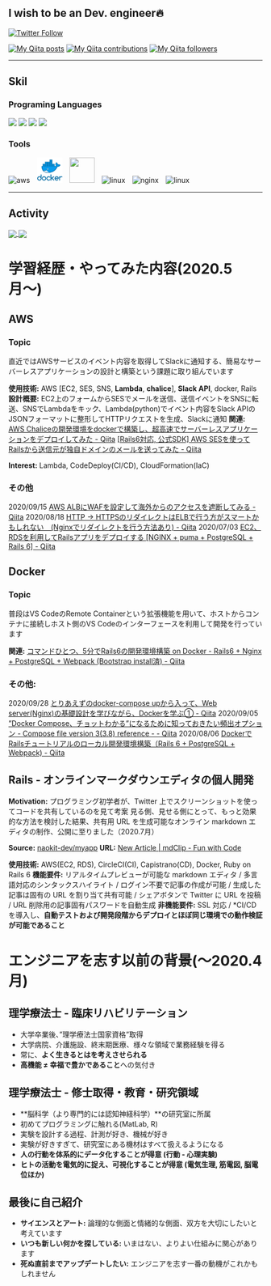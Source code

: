 ## I wish to be an Dev. engineer:fire:

<a href="https://twitter.com/Naokit_dev">
<img alt="Twitter Follow" src="https://img.shields.io/twitter/follow/Naokit_dev?color=%231DA1F2&label=%40Naokit_dev&logo=Twitter&style=for-the-badge">
</a>

[![My Qiita posts](https://qiita-badge.apiapi.app/s/naokit-dev/posts.svg)](http://qiita.com/naokit-dev)
[![My Qiita contributions](https://qiita-badge.apiapi.app/s/naokit-dev/contributions.svg)](http://qiita.com/naokit-dev)
[![My Qiita followers](https://qiita-badge.apiapi.app/s/naokit-dev/followers.svg)](http://qiita.com/naokit-dev)

----

## Skil

### Programing Languages
<img src="https://img.shields.io/badge/ruby-%23CC342D.svg?&style=for-the-badge&logo=ruby&logoColor=white"> <img src="https://img.shields.io/badge/rails%20-%23CC0000.svg?&style=for-the-badge&logo=ruby-on-rails&logoColor=white"> <img src="https://img.shields.io/badge/html5%20-%23E34F26.svg?&style=for-the-badge&logo=html5&logoColor=white"> <img src="https://img.shields.io/badge/css3%20-%231572B6.svg?&style=for-the-badge&logo=css3&logoColor=white">

### Tools
<img src="https://devicons.github.io/devicon/devicon.git/icons/amazonwebservices/amazonwebservices-original-wordmark.svg" alt="aws" width="50" height="50"/>　<img height="50" width="50" src="https://raw.githubusercontent.com/github/explore/80688e429a7d4ef2fca1e82350fe8e3517d3494d/topics/docker/docker.png" />　<img height="50" width="50"  src="https://simpleicons.org/icons/circleci.svg">　<img src="https://devicons.github.io/devicon/devicon.git/icons/linux/linux-original.svg" alt="linux" width="50" height="50"/>　<img src="https://devicons.github.io/devicon/devicon.git/icons/nginx/nginx-original.svg" alt="nginx" width="50" height="50"/>　<img src="https://devicons.github.io/devicon/devicon.git/icons/github/github-original.svg" alt="linux" width="50" height="50"/>

----

## Activity
<a href="https://github.com/anuraghazra/github-readme-stats">
  <img align="center" src="https://github-readme-stats.vercel.app/api?username=naokit-dev&show_icons=true&theme=gruvbox" height="180"/>
</a>
<a href="https://github.com/anuraghazra/convoychat">
  <img align="center" src="https://github-readme-stats.vercel.app/api/top-langs/?username=naokit-dev&layout=compact&theme=gruvbox"  height="180"/>
</a>




# 学習経歴・やってみた内容(2020.5月〜)

## AWS

### Topic

直近ではAWSサービスのイベント内容を取得してSlackに通知する、簡易なサーバーレスアプリケーションの設計と構築という課題に取り組んでいます

**使用技術:** AWS [EC2, SES, SNS, **Lambda**, **chalice**], **Slack API**, docker, Rails
**設計概要:** EC2上のフォームからSESでメールを送信、送信イベントをSNSに転送、SNSでLambdaをキック、Lambda(python)でイベント内容をSlack APIのJSONフォーマットに整形してHTTPリクエストを生成、Slackに通知
**関連:**
[AWS Chaliceの開発環境をdockerで構築し、超高速でサーバーレスアプリケーションをデプロイしてみた - Qiita](https://qiita.com/naokit-dev/items/3840ed216221a2c49379)
[[Rails6対応, 公式SDK] AWS SESを使ってRailsから送信元が独自ドメインのメールを送ってみた - Qiita](https://qiita.com/naokit-dev/items/4668ec379fbe6dcb45cd)

**Interest:** Lambda, CodeDeploy(CI/CD), CloudFormation(IaC)

### その他

2020/09/15 [AWS ALBにWAFを設定して海外からのアクセスを遮断してみる - Qiita](https://qiita.com/naokit-dev/items/c0c1931e0bfd891a9a1b)
2020/08/18 [HTTP -> HTTPSのリダイレクトはELBで行う方がスマートかもしれない　(Nginxでリダイレクトを行う方法あり) - Qiita](https://qiita.com/naokit-dev/items/c62bdf1d1656c4dba091)
2020/07/03 [EC2、RDSを利用してRailsアプリをデプロイする [NGINX + puma + PostgreSQL + Rails 6] - Qiita](https://qiita.com/naokit-dev/items/808744a371a7154318ad)

## Docker

### Topic

普段はVS CodeのRemote Containerという拡張機能を用いて、ホストからコンテナに接続しホスト側のVS Codeのインターフェースを利用して開発を行っています

**関連:** [コマンドひとつ、5分でRails6の開発環境構築 on Docker - Rails6 + Nginx + PostgreSQL + Webpack (Bootstrap install済) - Qiita](https://qiita.com/naokit-dev/items/96cb41361ebc4b7716c0)

### その他:

2020/09/28 [とりあえずのdocker-compose upから入って、Web server(Nginx)の基礎設計を学びながら、Dockerを学ぶ① - Qiita](https://qiita.com/naokit-dev/items/a9a44310a055aa50ccff)
2020/09/05 [”Docker Compose、チョットわかる”になるために知っておきたい頻出オプション - Compose file version 3(3.8) reference - - Qiita](https://qiita.com/naokit-dev/items/26b6a542571639e975ee)
2020/08/06 [DockerでRailsチュートリアルのローカル開発環境構築（Rails 6 + PostgreSQL + Webpack) - Qiita](https://qiita.com/naokit-dev/items/99225bf3d8665ecfdec2)

##  Rails - オンラインマークダウンエディタの個人開発

**Motivation:**
プログラミング初学者が、Twitter 上でスクリーンショットを使ってコードを共有しているのを見て考案
見る側、見せる側にとって、もっと効果的な方法を検討した結果、共有用 URL を生成可能なオンライン markdown エディタの制作、公開に至りました（2020.7月）

**Source:** [naokit-dev/myapp](https://github.com/naokit-dev/myapp)
**URL:** [New Article | mdClip - Fun with Code](https://mdclip.xyz/)

**使用技術:** AWS(EC2, RDS), CircleCI(CI), Capistrano(CD), Docker, Ruby on Rails 6
**機能要件:** リアルタイムプレビューが可能な markdown エディタ / 多言語対応のシンタックスハイライト / ログイン不要で記事の作成が可能 / 生成した記事は固有の URL を割り当て共有可能 / シェアボタンで Twitter に URL を投稿 / URL 削除用の記事固有パスワードを自動生成
**非機能要件:** SSL 対応 / *CI/CDを導入し、**自動テストおよび開発段階からデプロイとほぼ同じ環境での動作検証が可能であること**

# エンジニアを志す以前の背景(〜2020.4月)

## 理学療法士 - 臨床リハビリテーション

- 大学卒業後、”理学療法士国家資格”取得
- 大学病院、介護施設、終末期医療、様々な領域で業務経験を得る
- 常に、**よく生きるとはを考えさせられる**
- **高機能  ≠ 幸福で豊かであること**への気付き

## 理学療法士 - 修士取得・教育・研究領域

- **脳科学（より専門的には認知神経科学）**の研究室に所属
- 初めてプログラミングに触れる(MatLab, R)
- 実験を設計する過程、計測が好き、機械が好き
- 実験が好きすぎて、研究室にある機材はすべて扱えるようになる
- **人の行動を体系的にデータ化することが得意 (行動 - 心理実験)**
- **ヒトの活動を電気的に捉え、可視化することが得意 (電気生理, 筋電図, 脳電位ほか)**

## 最後に自己紹介

- **サイエンスとアート:** 論理的な側面と情緒的な側面、双方を大切にしたいと考えています
- **いつも新しい何かを探している:** いまはない、よりよい仕組みに関心があります
- **死ぬ直前までアップデートしたい:** エンジニアを志す一番の動機がこれかもしれません







<!--
**naokit-dev/naokit-dev** is a ✨ _special_ ✨ repository because its `README.md` (this file) appears on your GitHub profile.

Here are some ideas to get you started:

- 🔭 I’m currently working on ...
- 🌱 I’m currently learning ...
- 👯 I’m looking to collaborate on ...
- 🤔 I’m looking for help with ...
- 💬 Ask me about ...
- 📫 How to reach me: ...
- 😄 Pronouns: ...
- ⚡ Fun fact: ...
-->


